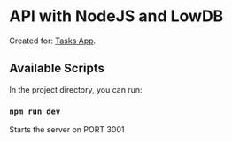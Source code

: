 # API with NodeJS and LowDB

Created for: [Tasks App](https://github.com/ramiro-c/tasks-reducer-context/blob/main/README.md).

## Available Scripts

In the project directory, you can run:

### `npm run dev`

Starts the server on PORT 3001
